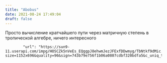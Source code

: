 ```yaml
---
title: "Abobus"
date: 2021-08-24 17:49:04
draft: false
---
```


Просто вычисление кратчайшего пути через матричную степень в тропической алгебре, ничего интересного

            "url": "https://sun9-11.userapi.com/impg/HOSCZk5nVeEs_EQggpJ8ehwmJezJFExfDDwmyg/TbNtkf9dMic.jpg?size=1152x696&quality=96&sign=743b79e756f1b06a0807cdbf320bdfa5&c_uniq_tag=nPwgnEs8rEjC5NyLXKHZlQugXlOM25JmAlpQRD4uAMA&type=album",
